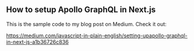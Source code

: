 ## How to setup Apollo GraphQL in Next.js
This is the sample code to my blog post on Medium. Check it out: 

https://medium.com/javascript-in-plain-english/setting-upapollo-graphql-in-next-js-a1b36726c836
